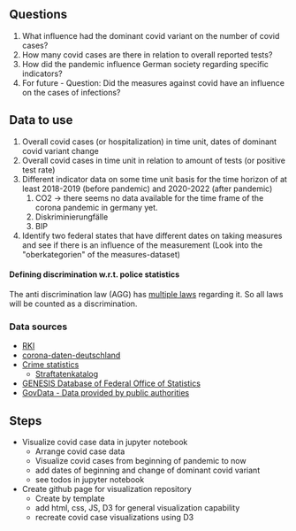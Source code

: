 ## Questions

1. What influence had the dominant covid variant on the number of covid cases?
2. How many covid cases are there in relation to overall reported tests?
3. How did the pandemic influence German society regarding specific indicators?
4. For future - Question: Did the measures against covid have an influence on the cases of infections?

## Data to use

1. Overall covid cases (or hospitalization) in time unit, dates of dominant covid variant change
2. Overall covid cases in time unit in relation to amount of tests (or positive test rate)
3. Different indicator data on some time unit basis for the time horizon of at least 2018-2019 (before pandemic) and 2020-2022 (after pandemic)
    1. CO2 -> there seems no data available for the time frame of the corona pandemic in germany yet. 
    2. Diskriminierungfälle
    3. BIP
4. Identify two federal states that have different dates on taking measures and see if there is an influence of the measurement (Look into the "oberkategorien" of the measures-dataset)

#### Defining discrimination w.r.t. police statistics

The anti discrimination law (AGG) has [multiple laws](http://www.agg-ratgeber.de/de/ihre-rechte/strafrecht.html) regarding it. So all laws will be counted as a discrimination.

### Data sources

- [RKI](https://www.rki.de/DE/Content/InfAZ/N/Neuartiges_Coronavirus/nCoV_node.html;jsessionid=6028AD7703AF01EAF065B59CD2C1335C.internet111#doc13490882bodyText12)
- [corona-daten-deutschland](https://www.corona-daten-deutschland.de/dataset/)
- [Crime statistics](https://www.bka.de/DE/AktuelleInformationen/StatistikenLagebilder/PolizeilicheKriminalstatistik/pks_node.html)
    - [Straftatenkatalog](https://www.bka.de/SharedDocs/Downloads/DE/Publikationen/PolizeilicheKriminalstatistik/2021/Interpretation/01_div_Dok/Straftatenkatalog.pdf?__blob=publicationFile&v=4)
- [GENESIS Database of Federal Office of Statistics](https://www-genesis.destatis.de/genesis/online)
- [GovData - Data provided by public authorities](https://www.govdata.de/)

## Steps

- Visualize covid case data in jupyter notebook
    - Arrange covid case data
    - Visualize covid cases from beginning of pandemic to now
    - add dates of beginning and change of dominant covid variant
    - see todos in jupyter notebook
- Create github page for visualization repository
    - Create by template
    - add html, css, JS, D3 for general visualization capability
    - recreate covid case visualizations using D3
